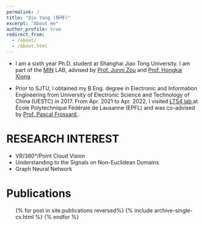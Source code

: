 ```yaml
---
permalink: /
title: "Qin Yang (杨琴)"
excerpt: "About me"
author_profile: true
redirect_from: 
  - /about/
  - /about.html
---
```


* I am a sixth year Ph.D. student at Shanghai Jiao Tong University. I am part of the <a href="http://min.sjtu.edu.cn/">MIN</a> LAB, advised by
<a href="http://min.sjtu.edu.cn/zjn.htm">Prof. Junni Zou</a> and <a href="http://min.sjtu.edu.cn/xhk.htm">Prof. Hongkai Xiong</a>. 

* Prior to SJTU, I obtained my B.Eng. degree in Electronic and Information Engineering from University of Electronic Science and Technology of China (UESTC) in 2017. From Apr. 2021 to Apr. 2022, I visited <a href="https://www.epfl.ch/labs/lts4/"> LTS4 lab </a> at École Polytechnique Fédérale de Lausanne (EPFL) and was co-advised by <a href="https://www.epfl.ch/labs/lts4/people/people-current/frossard/"> Prof. Pascal Frossard </a>.

RESEARCH INTEREST
======
* VR/360°/Point Cloud Vision
* Understanding to the Signals on Non-Euclidean Domains
* Graph Neural Network

Publications
======
  <ul>{% for post in site.publications reversed%}
    {% include archive-single-cv.html %}
  {% endfor %}</ul>
